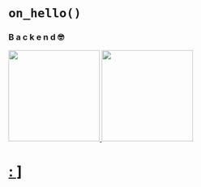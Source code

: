 <h1><code>on_hello()</code></h1>
<h3>B a c k e n d 🤓</h3>


<div>
<a href="https://github.com/0nlySpirit">
<img loading="lazy" height="180em" src="https://github-readme-stats.vercel.app/api/top-langs/?username=G4brielXavier&layout=compact&langs_count=7&theme=dark"/>
<img loading="lazy" height="180em" src="https://github-readme-stats.vercel.app/api?username=G4brielXavier&show_icons=true&theme=dark&include_all_commits=true&count_private=true"/>
</div>

<h1>: ]</h1>
